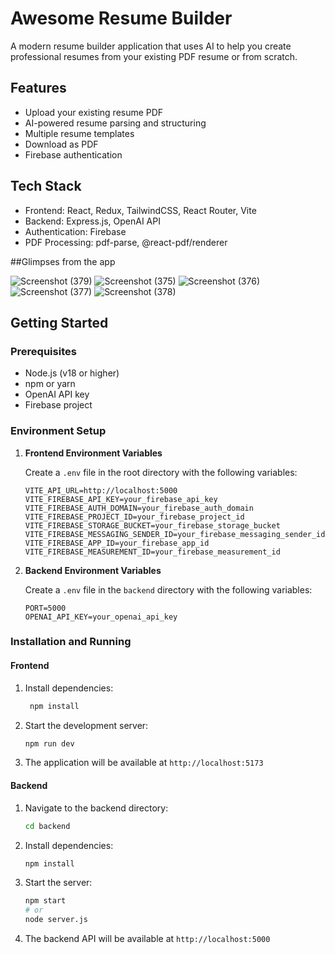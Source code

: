 # Awesome Resume Builder

A modern resume builder application that uses AI to help you create professional resumes from your existing PDF resume or from scratch.

## Features

- Upload your existing resume PDF
- AI-powered resume parsing and structuring
- Multiple resume templates
- Download as PDF
- Firebase authentication

## Tech Stack

- Frontend: React, Redux, TailwindCSS, React Router, Vite
- Backend: Express.js, OpenAI API
- Authentication: Firebase
- PDF Processing: pdf-parse, @react-pdf/renderer


##Glimpses from the app

![Screenshot (379)](https://github.com/user-attachments/assets/03984307-e1a6-4a4c-a2c0-38cfe8ba01ef)
![Screenshot (375)](https://github.com/user-attachments/assets/b5fca0ff-6849-479f-a0c9-1fbd9f28e72b)
![Screenshot (376)](https://github.com/user-attachments/assets/1bab74eb-7ef8-4b40-976b-8b1899d05357)
![Screenshot (377)](https://github.com/user-attachments/assets/c7ead9dc-2036-4375-91d5-bd534ac908de)
![Screenshot (378)](https://github.com/user-attachments/assets/4dca8ab3-de42-4ab2-8a79-032caad60409)


## Getting Started

### Prerequisites

- Node.js (v18 or higher)
- npm or yarn
- OpenAI API key
- Firebase project

### Environment Setup

1. **Frontend Environment Variables**

   Create a `.env` file in the root directory with the following variables:

   ```
   VITE_API_URL=http://localhost:5000
   VITE_FIREBASE_API_KEY=your_firebase_api_key
   VITE_FIREBASE_AUTH_DOMAIN=your_firebase_auth_domain
   VITE_FIREBASE_PROJECT_ID=your_firebase_project_id
   VITE_FIREBASE_STORAGE_BUCKET=your_firebase_storage_bucket
   VITE_FIREBASE_MESSAGING_SENDER_ID=your_firebase_messaging_sender_id
   VITE_FIREBASE_APP_ID=your_firebase_app_id
   VITE_FIREBASE_MEASUREMENT_ID=your_firebase_measurement_id
   ```

2. **Backend Environment Variables**

   Create a `.env` file in the `backend` directory with the following variables:

   ```
   PORT=5000
   OPENAI_API_KEY=your_openai_api_key
   ```

### Installation and Running

#### Frontend

1. Install dependencies:
   ```bash
    npm install
   ```

2. Start the development server:
   ```bash
   npm run dev
   ```

3. The application will be available at `http://localhost:5173`

#### Backend

1. Navigate to the backend directory:
   ```bash
   cd backend
   ```

2. Install dependencies:
   ```bash
   npm install
   ```

3. Start the server:
   ```bash
   npm start
   # or
   node server.js
   ```

4. The backend API will be available at `http://localhost:5000`
